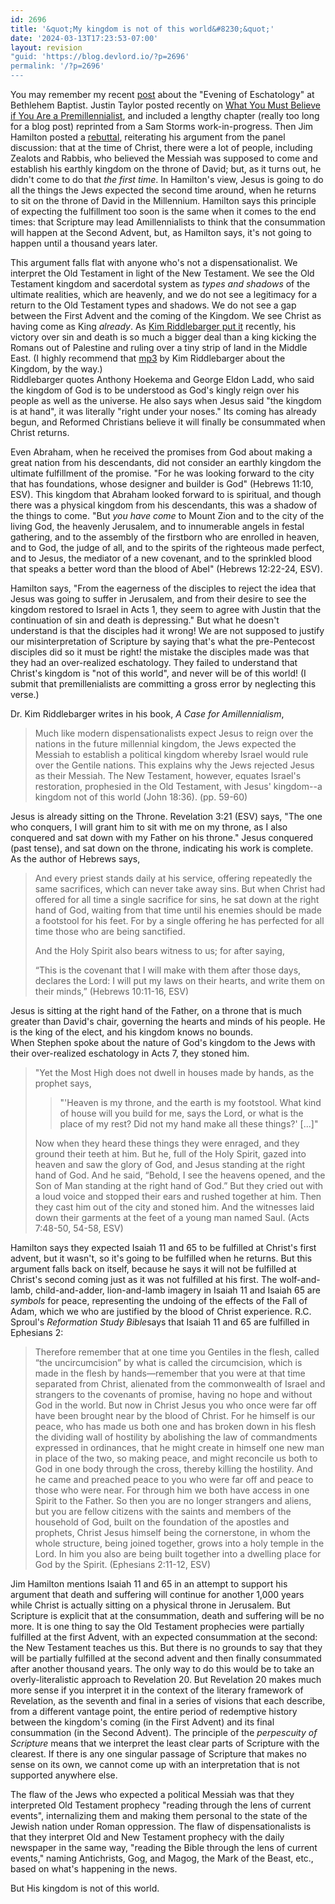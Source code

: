 ```yaml
---
id: 2696
title: '&quot;My kingdom is not of this world&#8230;&quot;'
date: '2024-03-13T17:23:53-07:00'
layout: revision
"guid: 'https://blog.devlord.io/?p=2696'
permalink: '/?p=2696'
---
```


You may remember my recent <a href="/2009/10/11/eschatology-panel-at-bethlehem-baptist-church/" target="_blank" rel="noopener">post</a> about the "Evening of Eschatology" at Bethlehem Baptist. Justin Taylor posted recently on <a href="http://thegospelcoalition.org/blogs/justintaylor/2009/10/06/what-you-must-believe-if-you-are-a-premillennialist" target="_blank" rel="noopener">What You Must Believe if You Are a Premillennialist</a>, and included a lengthy chapter (really too long for a blog post) reprinted from a Sam Storms work-in-progress. Then Jim Hamilton posted a <a href="http://jimhamilton.wordpress.com/2009/10/07/response-to-jt-on-what-premillennialists-must-believe/" target="_blank" rel="noopener">rebuttal</a>, reiterating his argument from the panel discussion: that at the time of Christ, there were a lot of people, including Zealots and Rabbis, who believed the Messiah was supposed to come and establish his earthly kingdom on the throne of David; but, as it turns out, he didn't come to do that <em>the first time</em>. In Hamilton's view, Jesus is going to do all the things the Jews expected the second time around, when he returns to sit on the throne of David in the Millennium. Hamilton says this principle of expecting the fulfillment too soon is the same when it comes to the end times: that Scripture may lead Amillennialists to think that the consummation will happen at the Second Advent, but, as Hamilton says, it's not going to happen until a thousand years later.
<div></div>
<div>This argument falls flat with anyone who's not a dispensationalist. We interpret the Old Testament in light of the New Testament. We see the Old Testament kingdom and sacerdotal system as <em>types and shadows</em> of the ultimate realities, which are heavenly, and we do not see a legitimacy for a return to the Old Testament types and shadows. We do not see a gap between the First Advent and the coming of the Kingdom. We see Christ as having come as King <em>already</em>. As <a href="http://links.christreformed.org/realaudio/A20090925-Amillenialism.mp3" target="_blank" rel="noopener">Kim Riddlebarger put it</a> recently, his victory over sin and death is so much a bigger deal than a king kicking the Romans out of Palestine and ruling over a tiny strip of land in the Middle East. (I highly recommend that <a href="http://links.christreformed.org/realaudio/A20090925-Amillenialism.mp3" target="_blank" rel="noopener">mp3</a> by Kim Riddlebarger about the Kingdom, by the way.)</div>
Riddlebarger quotes Anthony Hoekema and George Eldon Ladd, who said the kingdom of God is to be understood as God's kingly reign over his people as well as the universe. He also says when Jesus said "the kingdom is at hand", it was literally "right under your noses." Its coming has already begun, and Reformed Christians believe it will finally be consummated when Christ returns.

Even Abraham, when he received the promises from God about making a great nation from his descendants, did not consider an earthly kingdom the ultimate fulfillment of the promise. "For he was looking forward to the city that has foundations, whose designer and builder is God" (Hebrews 11:10, ESV). This kingdom that Abraham looked forward to is spiritual, and though there was a physical kingdom from his descendants, this was a shadow of the things to come. "But <em>you have come</em> to Mount Zion and to the city of the living God, the heavenly Jerusalem, and to innumerable angels in festal gathering, and to the assembly of the firstborn who are enrolled in heaven, and to God, the judge of all, and to the spirits of the righteous made perfect, and to Jesus, the mediator of a new covenant, and to the sprinkled blood that speaks a better word than the blood of Abel" (Hebrews 12:22-24, ESV).

Hamilton says, "From the eagerness of the disciples to reject the idea that Jesus was going to suffer in Jerusalem, and from their desire to see the kingdom restored to Israel in Acts 1, they seem to agree with Justin that the continuation of sin and death is depressing." But what he doesn't understand is that the disciples had it wrong! We are not supposed to justify our misinterpretation of Scripture by saying that's what the pre-Pentecost disciples did so it must be right! the mistake the disciples made was that they had an over-realized eschatology. They failed to understand that Christ's kingdom is "not of this world", and never will be of this world! (I submit that premillenialists are committing a gross error by neglecting this verse.)

Dr. Kim Riddlebarger writes in his book, <em>A Case for Amillennialism</em>,
<div>
<blockquote>Much like modern dispensationalists expect Jesus to reign over the nations in the future millennial kingdom, the Jews expected the Messiah to establish a political kingdom whereby Israel would rule over the Gentile nations. This explains why the Jews rejected Jesus as their Messiah. The New Testament, however, equates Israel's restoration, prophesied in the Old Testament, with Jesus' kingdom--a kingdom not of this world (John 18:36). (pp. 59-60)</blockquote>
</div>
<div>Jesus is already sitting on the Throne. Revelation 3:21 (ESV) says, "The one who conquers, I will grant him to sit with me on my throne, as I also conquered and sat down with my Father on his throne." Jesus conquered (past tense), and sat down on the throne, indicating his work is complete.</div>
<div></div>
<div>As the author of Hebrews says,</div>
<blockquote>And every priest stands daily at his service, offering repeatedly the same sacrifices, which can never take away sins. But when Christ had offered for all time a single sacrifice for sins, he sat down at the right hand of God, waiting from that time until his enemies should be made a footstool for his feet. For by a single offering he has perfected for all time those who are being sanctified.

And the Holy Spirit also bears witness to us; for after saying,

“This is the covenant that I will make with them
after those days, declares the Lord:
I will put my laws on their hearts,
and write them on their minds,” (Hebrews 10:11-16, ESV)</blockquote>
<div>Jesus is sitting at the right hand of the Father, on a throne that is much greater than David's chair, governing the hearts and minds of his people. He is the king of the elect, and his kingdom knows no bounds.</div>
<div>When Stephen spoke about the nature of God's kingdom to the Jews with their over-realized eschatology in Acts 7, they stoned him.</div>
<blockquote>"Yet the Most High does not dwell in houses made by hands, as the prophet says,
<blockquote>"'Heaven is my throne,
and the earth is my footstool.
What kind of house will you build for me, says the Lord,
or what is the place of my rest?
Did not my hand make all these things?' [...]"</blockquote>
Now when they heard these things they were enraged, and they ground their teeth at him. But he, full of the Holy Spirit, gazed into heaven and saw the glory of God, and Jesus standing at the right hand of God. And he said, “Behold, I see the heavens opened, and the Son of Man standing at the right hand of God.” But they cried out with a loud voice and stopped their ears and rushed together at him. Then they cast him out of the city and stoned him. And the witnesses laid down their garments at the feet of a young man named Saul. (Acts 7:48-50, 54-58, ESV)</blockquote>
<div>Hamilton says they expected Isaiah 11 and 65 to be fulfilled at Christ's first advent, but it wasn't, so it's going to be fulfilled when he returns. But this argument falls back on itself, because he says it will not be fulfilled at Christ's second coming just as it was not fulfilled at his first. The wolf-and-lamb, child-and-adder, lion-and-lamb imagery in Isaiah 11 and Isaiah 65 are <em>symbols</em> for peace, representing the undoing of the effects of the Fall of Adam, which we who are justified by the blood of Christ experience. R.C. Sproul's <em>Reformation Study Bible</em>says that Isaiah 11 and 65 are fulfilled in Ephesians 2:
<div>
<blockquote>Therefore remember that at one time you Gentiles in the flesh, called “the uncircumcision” by what is called the circumcision, which is made in the flesh by hands—remember that you were at that time separated from Christ, alienated from the commonwealth of Israel and strangers to the covenants of promise, having no hope and without God in the world. But now in Christ Jesus you who once were far off have been brought near by the blood of Christ. For he himself is our peace, who has made us both one and has broken down in his flesh the dividing wall of hostility by abolishing the law of commandments expressed in ordinances, that he might create in himself one new man in place of the two, so making peace, and might reconcile us both to God in one body through the cross, thereby killing the hostility. And he came and preached peace to you who were far off and peace to those who were near. For through him we both have access in one Spirit to the Father. So then you are no longer strangers and aliens, but you are fellow citizens with the saints and members of the household of God, built on the foundation of the apostles and prophets, Christ Jesus himself being the cornerstone, in whom the whole structure, being joined together, grows into a holy temple in the Lord. In him you also are being built together into a dwelling place for God by the Spirit. (Ephesians 2:11-12, ESV)</blockquote>
</div>
Jim Hamilton mentions Isaiah 11 and 65 in an attempt to support his argument that death and suffering will continue for another 1,000 years while Christ is actually sitting on a physical throne in Jerusalem. But Scripture is explicit that at the consummation, death and suffering will be no more. It is one thing to say the Old Testament prophecies were partially fulfilled at the first Advent, with an expected consummation at the second: the New Testament teaches us this. But there is no grounds to say that they will be partially fulfilled at the second advent and then finally consummated after another thousand years. The only way to do this would be to take an overly-literalistic approach to Revelation 20. But Revelation 20 makes much more sense if you interpret it in the context of the literary framework of Revelation, as the seventh and final in a series of visions that each describe, from a different vantage point, the entire period of redemptive history between the kingdom's coming (in the First Advent) and its final consummation (in the Second Advent). The principle of the <em>perpescuity of Scripture</em> means that we interpret the least clear parts of Scripture with the clearest. If there is any one singular passage of Scripture that makes no sense on its own, we cannot come up with an interpretation that is not supported anywhere else.

The flaw of the Jews who expected a political Messiah was that they interpreted Old Testament prophecy "reading through the lens of current events", internalizing them and making them personal to the state of the Jewish nation under Roman oppression. The flaw of dispensationalists is that they interpret Old and New Testament prophecy with the daily newspaper in the same way, "reading the Bible through the lens of current events," naming Antichrists, Gog, and Magog, the Mark of the Beast, etc., based on what's happening in the news.

But His kingdom is not of this world.

</div>
<div class="blogger-post-footer"><img src="/my-kingdom-is-not-of-this-world/"" width="1" height="1" /></div>
